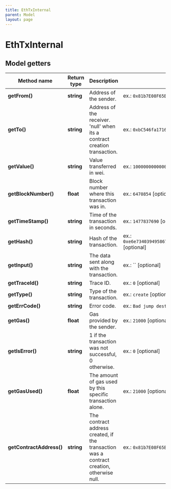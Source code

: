 ```yaml
---
title: EthTxInternal
parent: Model
layout: page
---
```


# EthTxInternal

## Model getters

Method name | Return type | Description | Notes
------------ | ------------- | ------------- | -------------
**getFrom()** | **string** | Address of the sender. | ex.: `0x81b7E08F65Bdf5648606c89998A9CC8164397647` [optional]
**getTo()** | **string** | Address of the receiver. 'null' when its a contract creation transaction. | ex.: `0xbC546fa1716Ed886967cf73f40e8F2F5e623a92d` [optional]
**getValue()** | **string** | Value transferred in wei. | ex.: `1000000000000000000` [optional]
**getBlockNumber()** | **float** | Block number where this transaction was in. | ex.: `6470854` [optional]
**getTimeStamp()** | **string** | Time of the transaction in seconds. | ex.: `1477837690` [optional]
**getHash()** | **string** | Hash of the transaction. | ex.: `0xe6e7340394958674cdf8606936d292f565e4ecc476aaa8b258ec8a141f7c75d7` [optional]
**getInput()** | **string** | The data sent along with the transaction. | ex.: `` [optional]
**getTraceId()** | **string** | Trace ID. | ex.: `0` [optional]
**getType()** | **string** | Type of the transaction. | ex.: `create` [optional]
**getErrCode()** | **string** | Error code. | ex.: `Bad jump destination` [optional]
**getGas()** | **float** | Gas provided by the sender. | ex.: `21000` [optional]
**getIsError()** | **string** | 1 if the transaction was not successful, 0 otherwise. | ex.: `0` [optional]
**getGasUsed()** | **float** | The amount of gas used by this specific transaction alone. | ex.: `21000` [optional]
**getContractAddress()** | **string** | The contract address created, if the transaction was a contract creation, otherwise null. | ex.: `0x81b7E08F65Bdf5648606c89998A9CC8164397647` [optional]

